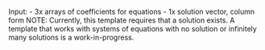 Input:
    - 3x arrays of coefficients for equations
    - 1x solution vector, column form
    NOTE: Currently, this template requires that a solution exists.
          A template that works with systems of equations with no solution
          or infinitely many solutions is a work-in-progress.
